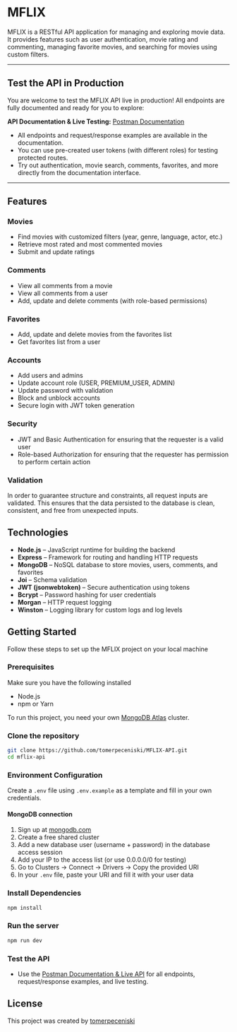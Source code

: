 # MFLIX
MFLIX is a RESTful API application for managing and exploring movie data. It provides features such as user authentication, movie rating and commenting, managing favorite movies, and searching for movies using custom filters.

---

## Test the API in Production

You are welcome to test the MFLIX API live in production! All endpoints are fully documented and ready for you to explore:

**API Documentation & Live Testing:**
[ Postman Documentation](https://documenter.getpostman.com/view/25248121/2sB2qcCM26)

- All endpoints and request/response examples are available in the documentation.
- You can use pre-created user tokens (with different roles) for testing protected routes.
- Try out authentication, movie search, comments, favorites, and more directly from the documentation interface.

---

## Features
### Movies
- Find movies with customized filters  (year, genre, language, actor, etc.) 
- Retrieve most rated and most commented movies
- Submit and update ratings
### Comments
- View all comments from a movie
- View all comments from a user
- Add, update and delete comments (with role-based permissions)
### Favorites
- Add, update and delete movies from the favorites list
- Get favorites list from a user
### Accounts
- Add users and admins
- Update account role (USER, PREMIUM_USER, ADMIN)
- Update password with validation
- Block and unblock accounts
- Secure login with JWT token generation
### Security
- JWT and Basic Authentication for ensuring that the requester is a valid user
- Role-based Authorization for ensuring that the requester has permission to perform certain action
### Validation
In order to guarantee structure and constraints, all request inputs are validated. This ensures that the data persisted to the database is clean, consistent, and free from unexpected inputs.

## Technologies
- **Node.js** – JavaScript runtime for building the backend
- **Express** – Framework for routing and handling HTTP requests
- **MongoDB** – NoSQL database to store movies, users, comments, and favorites
- **Joi** – Schema validation
- **JWT (jsonwebtoken)** – Secure authentication using tokens
- **Bcrypt** – Password hashing for user credentials
- **Morgan** – HTTP request logging
- **Winston** – Logging library for custom logs and log levels

## Getting Started
Follow these steps to set up the MFLIX project on your local machine

### Prerequisites
Make sure you have the following installed
- Node.js
- npm or Yarn

To run this project, you need your own [MongoDB Atlas](https://www.mongodb.com/cloud/atlas) cluster.

### Clone the repository
```bash
git clone https://github.com/tomerpeceniski/MFLIX-API.git
cd mflix-api
```

### Environment Configuration
Create a `.env` file using `.env.example` as a template and fill in your own credentials.
#### MongoDB connection
1. Sign up at [mongodb.com](https://www.mongodb.com/)
2. Create a free shared cluster
3. Add a new database user (username + password) in the database access session
4. Add your IP to the access list (or use 0.0.0.0/0 for testing)
5. Go to Clusters → Connect → Drivers → Copy the provided URI
6. In your `.env` file, paste your URI and fill it with your user data

### Install Dependencies
```bash
npm install
```

### Run the server
```bash
npm run dev
```

### Test the API
- Use the [Postman Documentation & Live API](https://documenter.getpostman.com/view/25248121/2sB2qcCM26) for all endpoints, request/response examples, and live testing.

## License
This project was created by [tomerpeceniski](https://github.com/tomerpeceniski)
